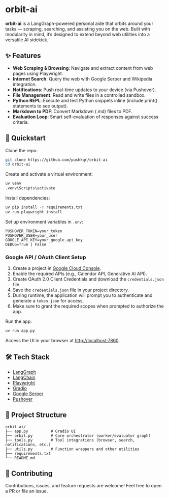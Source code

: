 # orbit-ai

**orbit-ai** is a LangGraph-powered personal aide that orbits around your tasks — scraping, searching, and assisting you on the web. Built with modularity in mind, it’s designed to extend beyond web utilities into a versatile AI sidekick.

## ✨ Features

* **Web Scraping & Browsing**: Navigate and extract content from web pages using Playwright.
* **Internet Search**: Query the web with Google Serper and Wikipedia integration.
* **Notifications**: Push real-time updates to your device (via Pushover).
* **File Management**: Read and write files in a controlled sandbox.
* **Python REPL**: Execute and test Python snippets inline (include print() statements to see output).
* **Markdown to PDF**: Convert Markdown (.md) files to PDF.
* **Evaluation Loop**: Smart self-evaluation of responses against success criteria.

## 🚀 Quickstart

Clone the repo:

```bash
git clone https://github.com/pushkqr/orbit-ai
cd orbit-ai
```

Create and activate a virtual environment:

```bash
uv venv
.venv\Scripts\activate
```

Install dependencies:

```bash
uv pip install -r requirements.txt
uv run playwright install
```

Set up environment variables in `.env`:

```
PUSHOVER_TOKEN=your_token
PUSHOVER_USER=your_user
GOOGLE_API_KEY=your_google_api_key
DEBUG=True | False
```

### Google API / OAuth Client Setup

1. Create a project in [Google Cloud Console](https://console.cloud.google.com/).
2. Enable the required APIs (e.g., Calendar API, Generative AI API).
3. Create OAuth 2.0 Client Credentials and download the `credentials.json` file.
4. Save the `credentials.json` file in your project directory.
5. During runtime, the application will prompt you to authenticate and generate a `token.json` for access.
6. Make sure to grant the required scopes when prompted to authorize the app.

Run the app:

```bash
uv run app.py
```

Access the UI in your browser at [http://localhost:7860](http://localhost:7860).

## 🛠️ Tech Stack

* [LangGraph](https://github.com/langchain-ai/langgraph)
* [LangChain](https://www.langchain.com/)
* [Playwright](https://playwright.dev/)
* [Gradio](https://gradio.app/)
* [Google Serper](https://serper.dev/)
* [Pushover](https://pushover.net)

## 📂 Project Structure

```
orbit-ai/
├── app.py          # Gradio UI
├── orbit.py        # Core orchestrator (worker/evaluator graph)
├── tools.py        # Tool integrations (browser, search, notifications, etc.)
├── utils.py        # Function wrappers and other utilities
├── requirements.txt
└── README.md
```

## 🤝 Contributing

Contributions, issues, and feature requests are welcome!
Feel free to open a PR or file an issue.
